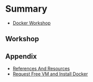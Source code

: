 # Summary​

- [Docker Workshop](preface.md)

## Workshop

## Appendix

- [References And Resources](appendix/reference-and-resource.md)
- [Request Free VM and Install Docker](appendix/install-docker-free-vm.md)
